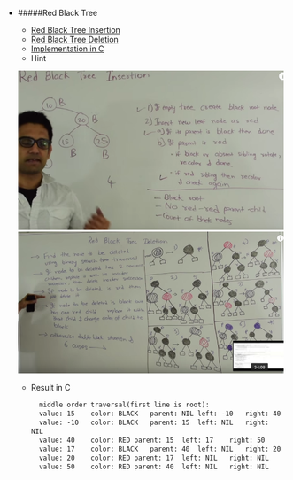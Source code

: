* #####Red Black Tree
	* [Red Black Tree Insertion](https://www.youtube.com/watch?v=UaLIHuR1t8Q)
	* [Red Black Tree Deletion](https://www.youtube.com/watch?v=CTvfzU_uNKE)
	* [Implementation in C](https://github.com/zpoint/Algorithms/tree/master/Tree/RBTree/rbt.c)
	* Hint

	![image](https://github.com/zpoint/Algorithms/blob/master/screenshots/rbtinsert.png)
    ![image](https://github.com/zpoint/Algorithms/blob/master/screenshots/rbtdelete.png)

	* Result in C



            middle order traversal(first line is root):
			value: 15	 color: BLACK	parent: NIL	left: -10	right: 40
			value: -10	 color: BLACK	parent: 15	left: NIL	right: NIL
			value: 40	 color: RED	parent: 15	left: 17	right: 50
			value: 17	 color: BLACK	parent: 40	left: NIL	right: 20
			value: 20	 color: RED	parent: 17	left: NIL	right: NIL
			value: 50	 color: RED	parent: 40	left: NIL	right: NIL



